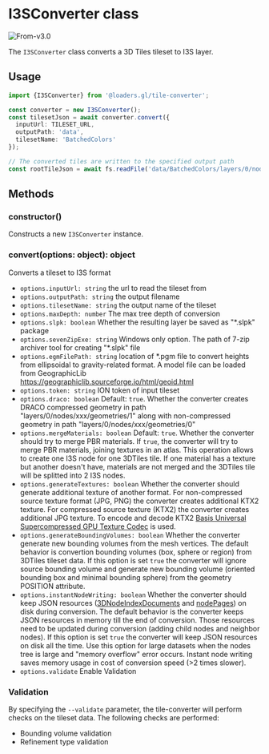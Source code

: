 # I3SConverter class

<p class="badges">
  <img src="https://img.shields.io/badge/From-v3.0-blue.svg?style=flat-square" alt="From-v3.0" />
</p>

The `I3SConverter` class converts a 3D Tiles tileset to I3S layer.

## Usage

```typescript
import {I3SConverter} from '@loaders.gl/tile-converter';

const converter = new I3SConverter();
const tilesetJson = await converter.convert({
  inputUrl: TILESET_URL,
  outputPath: 'data',
  tilesetName: 'BatchedColors'
});

// The converted tiles are written to the specified output path
const rootTileJson = await fs.readFile('data/BatchedColors/layers/0/nodes/root/index.json', 'utf8');
```

## Methods

### constructor()

Constructs a new `I3SConverter` instance.

### convert(options: object): object

Converts a tileset to I3S format

- `options.inputUrl: string` the url to read the tileset from
- `options.outputPath: string` the output filename
- `options.tilesetName: string` the output name of the tileset
- `options.maxDepth: number` The max tree depth of conversion
- `options.slpk: boolean` Whether the resulting layer be saved as "\*.slpk" package
- `options.sevenZipExe: string` Windows only option. The path of 7-zip archiver tool for creating "\*.slpk" file
- `options.egmFilePath: string` location of \*.pgm file to convert heights from ellipsoidal to gravity-related format. A model file can be loaded from GeographicLib https://geographiclib.sourceforge.io/html/geoid.html
- `options.token: string` ION token of input tileset
- `options.draco: boolean` Default: `true`. Whether the converter creates DRACO compressed geometry in path "layers/0/nodes/xxx/geometries/1" along with non-compressed geometry in path "layers/0/nodes/xxx/geometries/0"
- `options.mergeMaterials: boolean` Default: `true`. Whether the converter should try to merge PBR materials. If `true`, the converter will try to merge PBR materials, joining textures in an atlas. This operation allows to create one I3S node for one 3DTiles tile. If one material has a texture but another doesn't have, materials are not merged and the 3DTiles tile will be splitted into 2 I3S nodes.
- `options.generateTextures: boolean` Whether the converter should generate additional texture of another format. For non-compressed source texture format (JPG, PNG) the converter creates additional KTX2 texture. For compressed source texture (KTX2) the converter creates additional JPG texture. To encode and decode KTX2 [Basis Universal Supercompressed GPU Texture Codec](https://github.com/BinomialLLC/basis_universal) is used.
- `options.generateBoundingVolumes: boolean` Whether the converter generate new bounding volumes from the mesh vertices. The default behavior is convertion bounding volumes (box, sphere or region) from 3DTiles tileset data. If this option is set `true` the converter will ignore source bounding volume and generate new bounding volume (oriented bounding box and minimal bounding sphere) from the geometry POSITION attribute.
- `options.instantNodeWriting: boolean` Whether the converter should keep JSON resources ([3DNodeIndexDocuments](https://github.com/Esri/i3s-spec/blob/master/docs/1.8/3DNodeIndexDocument.cmn) and [nodePages](https://github.com/Esri/i3s-spec/blob/master/docs/1.8/nodePage.cmn)) on disk during conversion. The default behavior is the converter keeps JSON resources in memory till the end of conversion. Those resources need to be updated during conversion (adding child nodes and neighbor nodes). If this option is set `true` the converter will keep JSON resources on disk all the time. Use this option for large datasets when the nodes tree is large and "memory overflow" error occurs. Instant node writing saves memory usage in cost of conversion speed (>2 times slower).
- `options.validate` Enable Validation

### Validation

By specifying the `--validate` parameter, the tile-converter will perform checks on the tileset data. The following checks are performed:

- Bounding volume validation
- Refinement type validation
